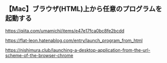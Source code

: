 ## 【Mac】ブラウザ(HTML)上から任意のプログラムを起動する
https://qiita.com/umamichi/items/e47e17fca0bc8fe2bcdd

https://flat-leon.hatenablog.com/entry/launch_program_from_html


https://nishimura.club/launching-a-desktop-application-from-the-url-scheme-of-the-browser-chrome
